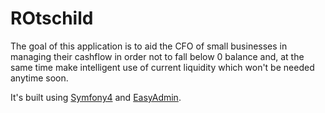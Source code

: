 # ROtschild

The goal of this application is to aid the CFO of small businesses in managing their cashflow in order not to fall below 0 balance and, at the same time make intelligent use of current liquidity which won't be needed anytime soon.

It's built using [Symfony4](https://www.symfony.com) and [EasyAdmin](https://github.com/EasyCorp/EasyAdminBundle).
